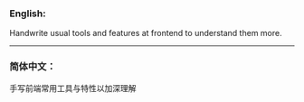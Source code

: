 ### English:

Handwrite usual tools and features at frontend to understand them more.

***

### 简体中文：

手写前端常用工具与特性以加深理解
